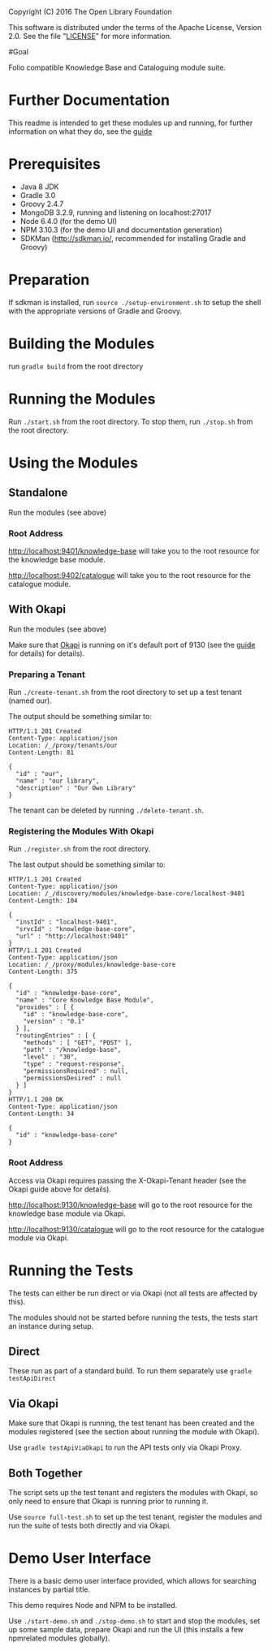 
Copyright (C) 2016 The Open Library Foundation

This software is distributed under the terms of the Apache License,
Version 2.0. See the file "[LICENSE](LICENSE)" for more information.

#Goal

Folio compatible Knowledge Base and Cataloguing module suite.

# Further Documentation

This readme is intended to get these modules up and running, for further information on what they do, see the [guide](doc/guide.md)

# Prerequisites

- Java 8 JDK
- Gradle 3.0
- Groovy 2.4.7
- MongoDB 3.2.9, running and listening on localhost:27017
- Node 6.4.0 (for the demo UI)
- NPM 3.10.3 (for the demo UI and documentation generation)
- SDKMan (http://sdkman.io/, recommended for installing Gradle and Groovy)

# Preparation

If sdkman is installed, run `source ./setup-environment.sh` to setup the shell with the appropriate versions of Gradle and Groovy.

# Building the Modules

run `gradle build` from the root directory

# Running the Modules

Run `./start.sh` from the root directory. To stop them, run `./stop.sh` from the root directory.

# Using the Modules 

## Standalone

Run the modules (see above)

### Root Address

[http://localhost:9401/knowledge-base](http://localhost:9401/knowledge-base) will take you to the root resource for the knowledge base module.

[http://localhost:9402/catalogue](http://localhost:9402/catalogue) will take you to the root resource for the catalogue module.

## With Okapi

Run the modules (see above)

Make sure that [Okapi](https://github.com/folio-org/okapi) is running on it's default port of 9130 (see the [guide](https://github.com/folio-org/okapi/blob/master/doc/guide.md) for details) for details).

### Preparing a Tenant

Run `./create-tenant.sh` from the root directory to set up a test tenant (named our).

The output should be something similar to:

```
HTTP/1.1 201 Created
Content-Type: application/json
Location: /_/proxy/tenants/our
Content-Length: 81

{
  "id" : "our",
  "name" : "our library",
  "description" : "Our Own Library"
}
```

The tenant can be deleted by running `./delete-tenant.sh`.

### Registering the Modules With Okapi

Run `./register.sh` from the root directory.

The last output should be something similar to:

```
HTTP/1.1 201 Created
Content-Type: application/json
Location: /_/discovery/modules/knowledge-base-core/localhost-9401
Content-Length: 104

{
  "instId" : "localhost-9401",
  "srvcId" : "knowledge-base-core",
  "url" : "http://localhost:9401"
}
HTTP/1.1 201 Created
Content-Type: application/json
Location: /_/proxy/modules/knowledge-base-core
Content-Length: 375

{
  "id" : "knowledge-base-core",
  "name" : "Core Knowledge Base Module",
  "provides" : [ {
    "id" : "knowledge-base-core",
    "version" : "0.1"
  } ],
  "routingEntries" : [ {
    "methods" : [ "GET", "POST" ],
    "path" : "/knowledge-base",
    "level" : "30",
    "type" : "request-response",
    "permissionsRequired" : null,
    "permissionsDesired" : null
  } ]
}
HTTP/1.1 200 OK
Content-Type: application/json
Content-Length: 34

{
  "id" : "knowledge-base-core"
}
```

### Root Address

Access via Okapi requires passing the X-Okapi-Tenant header (see the Okapi guide above for details).

[http://localhost:9130/knowledge-base](http://localhost:9130/knowledge-base) will go to the root resource for the knowledge base module via Okapi.

[http://localhost:9130/catalogue](http://localhost:9130/catalogue) will go to the root resource for the catalogue module via Okapi.

# Running the Tests

The tests can either be run direct or via Okapi (not all tests are affected by this).

The modules should not be started before running the tests, the tests start an instance during setup.

## Direct

These run as part of a standard build. To run them separately use `gradle testApiDirect`

## Via Okapi

Make sure that Okapi is running, the test tenant has been created and the modules registered (see the section about running the module with Okapi).

Use `gradle testApiViaOkapi` to run the API tests only via Okapi Proxy.

## Both Together

The script sets up the test tenant and registers the modules with Okapi, so only need to ensure that Okapi is running prior to running it.

Use `source full-test.sh` to set up the test tenant, register the modules and run the suite of tests both directly and via Okapi.

# Demo User Interface

There is a basic demo user interface provided, which allows for searching instances by partial title.

This demo requires Node and NPM to be installed. 

Use ```./start-demo.sh``` and ```./stop-demo.sh``` to start and stop the modules, set up some sample data, prepare Okapi and run the UI (this installs a few npmrelated modules globally).


